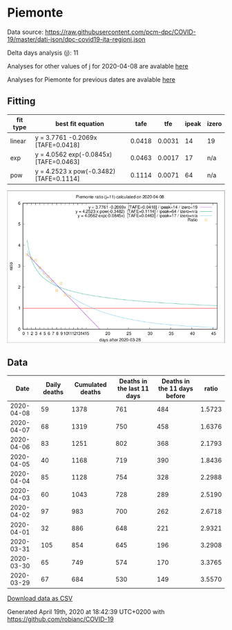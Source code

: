 # Piemonte

Data source: https://raw.githubusercontent.com/pcm-dpc/COVID-19/master/dati-json/dpc-covid19-ita-regioni.json

Delta days analysis (j): 11

Analyses for other values of j for 2020-04-08 are avalable [here](../2020-04-08/README.md)

Analyses for Piemonte for previous dates are avalable [here](../README.md)

## Fitting 
|fit type|best fit equation|tafe|tfe|ipeak|izero|
|-------|-----|--------|------|---|---|
|linear|y = 3.7761 -0.2069x  [TAFE=0.0418]|0.0418|0.0031|14|19|
|exp|y = 4.0562 exp(-0.0845x)  [TAFE=0.0463]|0.0463|0.0017|17|n/a|
|pow|y = 4.2523 x pow(-0.3482)  [TAFE=0.1114]|0.1114|0.0071|64|n/a|

![Plot](COVID-19_piemonte_j11_2020-04-08.png)

## Data
|Date|Daily deaths|Cumulated deaths|Deaths in the last 11 days|Deaths in the 11 days before|ratio|
|----|----------|-----------|-------|--------------------|-----|
|2020-04-08|59|1378|761|484|1.5723|
|2020-04-07|68|1319|750|458|1.6376|
|2020-04-06|83|1251|802|368|2.1793|
|2020-04-05|40|1168|719|390|1.8436|
|2020-04-04|85|1128|754|328|2.2988|
|2020-04-03|60|1043|728|289|2.5190|
|2020-04-02|97|983|700|262|2.6718|
|2020-04-01|32|886|648|221|2.9321|
|2020-03-31|105|854|645|196|3.2908|
|2020-03-30|65|749|574|170|3.3765|
|2020-03-29|67|684|530|149|3.5570|

[Download data as CSV](COVID-19_piemonte_j11_2020-04-08.csv)

Generated April 19th, 2020 at 18:42:39 UTC+0200 with https://github.com/robianc/COVID-19
